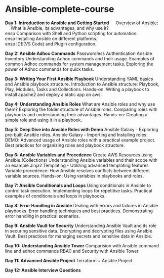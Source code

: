 # Ansible-complete-course

**Day 1: Introduction to Ansible and Getting Started**
  &emsp; Overview of Ansible: <br />
  &emsp; What is Ansible, its advantages, and why use it?<br />
  ensp Comparison with Shell and Python scripting for automation.<br />
  ensp Installing Ansible on different platforms.<br />
  ensp IDE(VS Code) and Plugin configuration.<br />

**Day 2: Ansible Adhoc Commands**
Passwordless Authentication
Ansible Inventory
Understanding Adhoc commands and their usage.
Examples of common Adhoc commands for system management tasks.
Exploring the power of Adhoc commands for quick tasks.

**Day 3: Writing Your First Ansible Playbook**
Understanding YAML basics and Ansible playbook structure.
Introduction to Ansible structure: Playbook, Play, Modules, Tasks and Collections.
Hands-on: Writing a playbook to install apache2 and deploy a static app on aws.

**Day 4: Understanding Ansible Roles**
What are Ansible roles and why use them?
Exploring the folder structure of Ansible roles.
Comparing roles with playbooks and understanding their advantages.
Hands-on: Creating a simple role and using it in a playbook.

**Day 5: Deep Dive into Ansible Roles with Demo**
Ansible Galaxy - Exploring pre-built Ansible roles.
Ansible Galaxy - Importing and Installing roles.
DEMO: Advanced usage of Ansible roles with a practical example project.
Best practices for organizing roles and playbook structure.

**Day 6: Ansible Variables and Precedence**
Create AWS Resources using Ansible (Collections)
Understanding Ansible variables and their scope with an example
Jinja2 Templating - Utilizing advanced templating features
Variable precedence: How Ansible resolves conflicts between different variable sources.
Hands-on: Using variables in playbooks and roles.

**Day 7: Ansible Conditionals and Loops**
Using conditionals in Ansible to control task execution.
Implementing loops for repetitive tasks.
Practical examples of conditionals and loops in playbooks.

**Day 8: Error Handling in Ansible**
Dealing with errors and failures in Ansible playbooks.
Error handling techniques and best practices.
Demonstrating error handling in practical scenarios.

**Day 9: Ansible Vault for Security**
Understanding Ansible Vault and its role in securing sensitive data.
Encrypting and decrypting files using Ansible Vault.
Best practices for managing secrets and sensitive data in Ansible.

**Day 10: Understanding Ansible Tower**
Comparision with Ansible command line and adhoc commands
RBAC and Security with Ansible Tower

**Day 11: Advanced Ansible Project**
Terraform + Ansible Project

**Day 12: Ansible Interview Questions**
